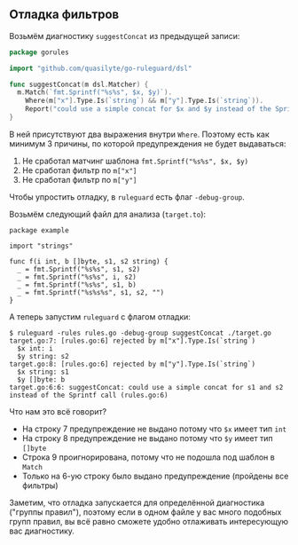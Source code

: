 ## Отладка фильтров

Возьмём диагностику `suggestConcat` из предыдущей записи:

```go
package gorules

import "github.com/quasilyte/go-ruleguard/dsl"

func suggestConcat(m dsl.Matcher) {
  m.Match(`fmt.Sprintf("%s%s", $x, $y)`).
    Where(m["x"].Type.Is(`string`) && m["y"].Type.Is(`string`)).
    Report("could use a simple concat for $x and $y instead of the Sprintf call")
}
```

В ней присутствуют два выражения внутри `Where`. Поэтому есть как минимум 3 причины, по которой предупреждения не будет выдаваться:

1. Не сработал матчинг шаблона `fmt.Sprintf("%s%s", $x, $y)`
2. Не сработал фильтр по `m["x"]`
3. Не сработал фильтр по `m["y"]`

Чтобы упростить отладку, в `ruleguard` есть флаг `-debug-group`.

Возьмём следующий файл для анализа (`target.to`):

```
package example

import "strings"

func f(i int, b []byte, s1, s2 string) {
  _ = fmt.Sprintf("%s%s", s1, s2)
  _ = fmt.Sprintf("%s%s", i, s2)
  _ = fmt.Sprintf("%s%s", s1, b)
  _ = fmt.Sprintf("%s%s%s", s1, s2, "")
}
```

А теперь запустим `ruleguard` с флагом отладки:

```
$ ruleguard -rules rules.go -debug-group suggestConcat ./target.go
target.go:7: [rules.go:6] rejected by m["x"].Type.Is(`string`)
  $x int: i
  $y string: s2
target.go:8: [rules.go:6] rejected by m["y"].Type.Is(`string`)
  $x string: s1
  $y []byte: b
target.go:6:6: suggestConcat: could use a simple concat for s1 and s2 instead of the Sprintf call (rules.go:6)
```

Что нам это всё говорит?

* На строку 7 предупреждение не выдано потому что `$x` имеет тип `int`
* На строку 8 предупреждение не выдано потому что `$y` имеет тип `[]byte`
* Строка 9 проигнорирована, потому что не подошла под шаблон в `Match`
* Только на 6-ую строку было выдано предупреждение (пройдены все фильтры)

Заметим, что отладка запускается для определённой диагностика ("группы правил"), поэтому если в одном файле у вас много подобных групп правил,
вы всё равно сможете удобно отлаживать интересующую вас диагностику.
